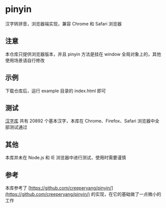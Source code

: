 # pinyin
汉字转拼音，浏览器端实现，兼容 Chrome 和 Safari 浏览器

## 注意
本仓库只提供浏览器版本，并且 pinyin 方法是挂在 window 全局对象上的，其他使用场景请自行修改

## 示例
下载仓库后，运行 example 目录的 index.html 即可

## 测试
[汉字库](./test/dict.js) 共有 20892 个基本汉字，本库在 Chrome、Firefox、Safari 浏览器中全部测试通过

## 其他
本库并未在 Node.js 和 IE 浏览器中进行测试，使用时需要谨慎

## 参考
本库参考了 [https://github.com/creeperyang/pinyin/](https://github.com/creeperyang/pinyin/) 的实现，在它的基础做了一点微小的工作
